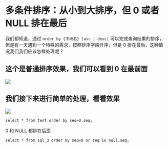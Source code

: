 # 多条件排序：从小到大排序，但 0 或者 NULL 排在最后

我们都知道，通过 ```order by {字段名} [asc | desc]``` 可以完成查询结果的排序，
但是有一天遇到一个特殊的需求，按照排序字段升序，但是 0 排在最后，这种情况我们我们应该怎样处理呢？

## 这个是普通排序效果，我们可以看到 0 在最前面
![](https://img.xiaoi.me/pms-upload/20190618/a6e09239-4cdf-022c-1e42-34c637230b0d.png)

## 我们接下来进行简单的处理，看看效果
![](https://img.xiaoi.me/pms-upload/20190618/2ade5634-1bf1-9e76-cc47-1081e6be43e9.png)

```
select * from test order by seq=0,seq;
```

0 和 NULL 都排在后面
```
select * from sql_3 order by seq=0 or seq is null,seq;
```